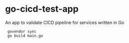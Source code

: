 # go-cicd-test-app
An app to validate CICD pipeline for services written in Go

```
 govendor sync
 go build main.go
```
